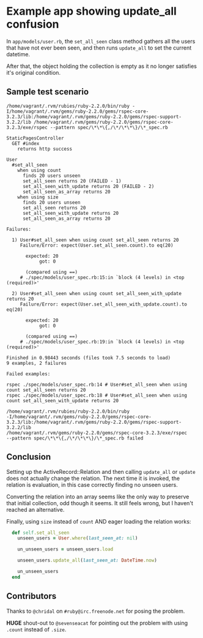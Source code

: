 # Example app showing update_all confusion

In `app/models/user.rb`, the `set_all_seen` class method gathers all
the users that have not ever been seen, and then runs `update_all` to
set the current datetime.

After that, the object holding the collection is empty as it no longer
satisfies it's original condition.

## Sample test scenario

```
/home/vagrant/.rvm/rubies/ruby-2.2.0/bin/ruby -I/home/vagrant/.rvm/gems/ruby-2.2.0/gems/rspec-core-3.2.3/lib:/home/vagrant/.rvm/gems/ruby-2.2.0/gems/rspec-support-3.2.2/lib /home/vagrant/.rvm/gems/ruby-2.2.0/gems/rspec-core-3.2.3/exe/rspec --pattern spec/\*\*\{,/\*/\*\*\}/\*_spec.rb

StaticPagesController
  GET #index
    returns http success

User
  #set_all_seen
    when using count
      finds 20 users unseen
      set_all_seen returns 20 (FAILED - 1)
      set_all_seen_with_update returns 20 (FAILED - 2)
      set_all_seen_as_array returns 20
    when using size
      finds 20 users unseen
      set_all_seen returns 20
      set_all_seen_with_update returns 20
      set_all_seen_as_array returns 20

Failures:

  1) User#set_all_seen when using count set_all_seen returns 20
     Failure/Error: expect(User.set_all_seen.count).to eq(20)

       expected: 20
            got: 0

       (compared using ==)
     # ./spec/models/user_spec.rb:15:in `block (4 levels) in <top (required)>'

  2) User#set_all_seen when using count set_all_seen_with_update returns 20
     Failure/Error: expect(User.set_all_seen_with_update.count).to eq(20)

       expected: 20
            got: 0

       (compared using ==)
     # ./spec/models/user_spec.rb:19:in `block (4 levels) in <top (required)>'

Finished in 0.98443 seconds (files took 7.5 seconds to load)
9 examples, 2 failures

Failed examples:

rspec ./spec/models/user_spec.rb:14 # User#set_all_seen when using count set_all_seen returns 20
rspec ./spec/models/user_spec.rb:18 # User#set_all_seen when using count set_all_seen_with_update returns 20

/home/vagrant/.rvm/rubies/ruby-2.2.0/bin/ruby
-I/home/vagrant/.rvm/gems/ruby-2.2.0/gems/rspec-core-3.2.3/lib:/home/vagrant/.rvm/gems/ruby-2.2.0/gems/rspec-support-3.2.2/lib
/home/vagrant/.rvm/gems/ruby-2.2.0/gems/rspec-core-3.2.3/exe/rspec
--pattern spec/\*\*\{,/\*/\*\*\}/\*_spec.rb failed
```

## Conclusion

Setting up the ActiveRecord::Relation and then calling `update_all` or
`update` does not actually change the relation. The next time it is
invoked, the relation is evaluation, in this case correctly finding no
unseen users.

Converting the relation into an array seems like the only way to
preserve that initial collection, odd though it seems. It still feels
wrong, but I haven't reached an alternative.

Finally, using `size` instead of `count` AND eager loading the
relation works:

``` ruby
  def self.set_all_seen
    unseen_users = User.where(last_seen_at: nil)

    un_unseen_users = unseen_users.load

    unseen_users.update_all(last_seen_at: DateTime.now)

    un_unseen_users
  end
```

## Contributors

Thanks to `@chridal` on `#ruby@irc.freenode.net` for posing the
problem.

**HUGE** shout-out to `@sevenseacat` for pointing out the problem with
using `.count` instead of `.size`.
